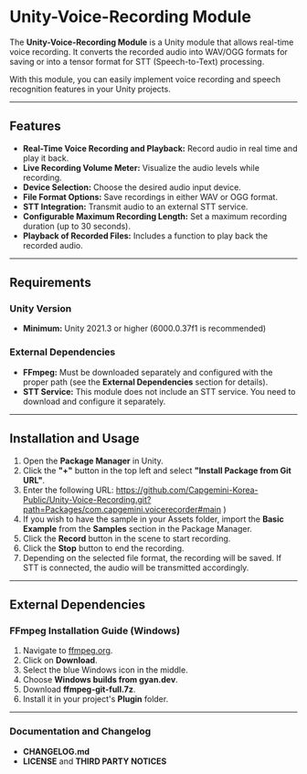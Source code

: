 # Unity-Voice-Recording Module

The **Unity-Voice-Recording Module** is a Unity module that allows real-time voice recording. It converts the recorded audio into WAV/OGG formats for saving or into a tensor format for STT (Speech-to-Text) processing.

With this module, you can easily implement voice recording and speech recognition features in your Unity projects.

---

## Features

- **Real-Time Voice Recording and Playback:** Record audio in real time and play it back.
- **Live Recording Volume Meter:** Visualize the audio levels while recording.
- **Device Selection:** Choose the desired audio input device.
- **File Format Options:** Save recordings in either WAV or OGG format.
- **STT Integration:** Transmit audio to an external STT service.
- **Configurable Maximum Recording Length:** Set a maximum recording duration (up to 30 seconds).
- **Playback of Recorded Files:** Includes a function to play back the recorded audio.

---

## Requirements

### Unity Version
- **Minimum:** Unity 2021.3 or higher (6000.0.37f1 is recommended)

### External Dependencies
- **FFmpeg:** Must be downloaded separately and configured with the proper path (see the **External Dependencies** section for details).
- **STT Service:** This module does not include an STT service. You need to download and configure it separately.

---

## Installation and Usage

1. Open the **Package Manager** in Unity.
2. Click the **"+"** button in the top left and select **"Install Package from Git URL"**.
3. Enter the following URL: https://github.com/Capgemini-Korea-Public/Unity-Voice-Recording.git?path=Packages/com.capgemini.voicerecorder#main
)
4. If you wish to have the sample in your Assets folder, import the **Basic Example** from the **Samples** section in the Package Manager.
5. Click the **Record** button in the scene to start recording.
6. Click the **Stop** button to end the recording.
7. Depending on the selected file format, the recording will be saved. If STT is connected, the audio will be transmitted accordingly.

---

## External Dependencies

### FFmpeg Installation Guide (Windows)

1. Navigate to [ffmpeg.org](https://ffmpeg.org/).
2. Click on **Download**.
3. Select the blue Windows icon in the middle.
4. Choose **Windows builds from gyan.dev**.
5. Download **ffmpeg-git-full.7z**.
6. Install it in your project's **Plugin** folder.

---

### Documentation and Changelog

- **CHANGELOG.md**
- **LICENSE** and **THIRD PARTY NOTICES**

